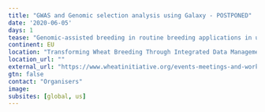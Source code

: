 ```yaml
---
title: "GWAS and Genomic selection analysis using Galaxy - POSTPONED"
date: '2020-06-05'
days: 1
tease: "Genomic-assisted breeding in routine breeding applications in under-resourced breeding programs"
continent: EU
location: "Transforming Wheat Breeding Through Integrated Data Management and Analysis with GOBii, John Innes Centre, Norwich, United Kingdom"
location_url: ""
external_url: "https://www.wheatinitiative.org/events-meetings-and-workshops/transforming-wheat-breeding-through-integrated-data-management-and-analysis-with-gobii"
gtn: false
contact: "Organisers"
image: 
subsites: [global, us]
---
```

